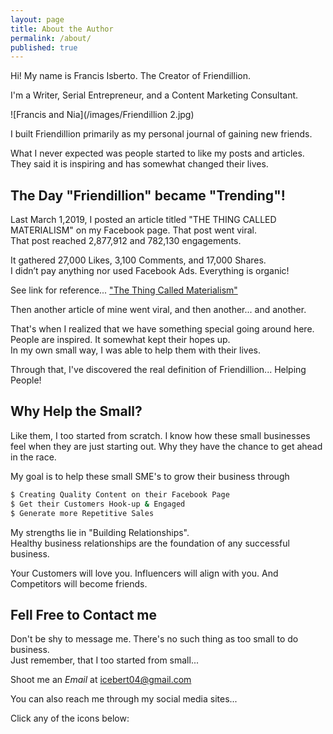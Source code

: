 ```yaml
---
layout: page
title: About the Author
permalink: /about/
published: true
---
```


Hi! My name is Francis Isberto. The Creator of Friendillion.

I'm a Writer, Serial Entrepreneur, and a Content Marketing Consultant. 


![Francis and Nia](/images/Friendillion 2.jpg)  

I built Friendillion primarily as my personal journal of gaining new friends. 

What I never expected was people started to like my posts and articles. They said it is inspiring and has somewhat changed their lives. 


## The Day "Friendillion" became "Trending"! 

Last March 1,2019, I posted an article titled "THE THING CALLED MATERIALISM" on my Facebook page. That post went viral.   
That post reached 2,877,912 and 782,130 engagements.   

It gathered 27,000 Likes, 3,100 Comments, and 17,000 Shares.   
I didn’t pay anything nor used Facebook Ads. Everything is organic!

See link for reference...
["The Thing Called Materialism"](https://www.facebook.com/friendillion/posts/624066881378707?__tn__=K-R)

Then another article of mine went viral, and then another... and another.

That's when I realized that we have something special going around here.   
People are inspired. It somewhat kept their hopes up.   
In my own small way, I was able to help them with their lives.

Through that, I've discovered the real definition of Friendillion... Helping People!


## Why Help the Small?

Like them, I too started from scratch. I know how these small businesses feel when they are just starting out. Why they have the chance to get ahead in the race.  

My goal is to help these small SME's to grow their business through

```sh
$ Creating Quality Content on their Facebook Page
$ Get their Customers Hook-up & Engaged
$ Generate more Repetitive Sales
```

     
My strengths lie in "Building Relationships".  
Healthy business relationships are the foundation of any successful business. 

Your Customers will love you. Influencers will align with you. And Competitors will become friends.



## Fell Free to Contact me

Don't be shy to message me. There's no such thing as too small to do business.   
Just remember, that I too started from small...


Shoot me an _Email_ at [icebert04@gmail.com](mailto:icebert04@gmail.com)

You can also reach me through my social media sites...  

Click any of the icons below:
